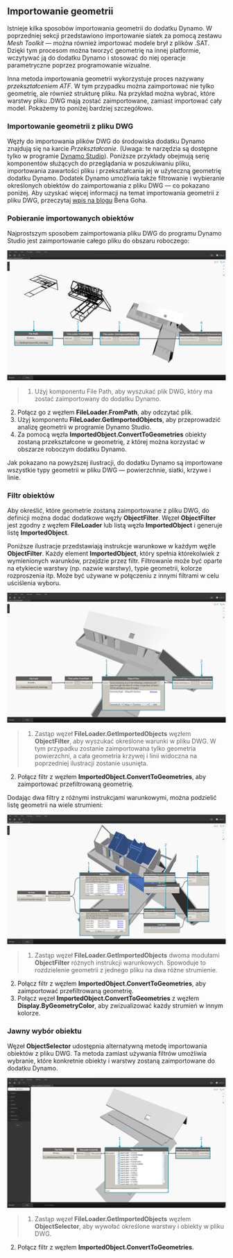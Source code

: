 

## Importowanie geometrii

Istnieje kilka sposobów importowania geometrii do dodatku Dynamo. W poprzedniej sekcji przedstawiono importowanie siatek za pomocą zestawu *Mesh Toolkit* — można również importować modele brył z plików .SAT. Dzięki tym procesom można tworzyć geometrię na innej platformie, wczytywać ją do dodatku Dynamo i stosować do niej operacje parametryczne poprzez programowanie wizualne.

Inna metoda importowania geometrii wykorzystuje proces nazywany *przekształceniem ATF*. W tym przypadku można zaimportować nie tylko geometrię, ale również strukturę pliku. Na przykład można wybrać, które warstwy pliku .DWG mają zostać zaimportowane, zamiast importować cały model. Pokażemy to poniżej bardziej szczegółowo.

### Importowanie geometrii z pliku DWG

Węzły do importowania plików DWG do środowiska dodatku Dynamo znajdują się na karcie *Przekształcanie*. (Uwaga: te narzędzia są dostępne tylko w programie [Dynamo Studio](http://www.autodesk.com/products/dynamo-studio/overview)). Poniższe przykłady obejmują serię komponentów służących do przeglądania w poszukiwaniu pliku, importowania zawartości pliku i przekształcania jej w użyteczną geometrię dodatku Dynamo. Dodatek Dynamo umożliwia także filtrowanie i wybieranie określonych obiektów do zaimportowania z pliku DWG — co pokazano poniżej. Aby uzyskać więcej informacji na temat importowania geometrii z pliku DWG, przeczytaj [wpis na blogu](http://dynamobim.org/dwg-import-in-dynamo-studio-0-9-1/) Bena Goha.

### Pobieranie importowanych obiektów

Najprostszym sposobem zaimportowania pliku DWG do programu Dynamo Studio jest zaimportowanie całego pliku do obszaru roboczego:

![GetImportedObjects](images/5-8/GetImportedObjects.jpg)

> 1. Użyj komponentu File Path, aby wyszukać plik DWG, który ma zostać zaimportowany do dodatku Dynamo.
2. Połącz go z węzłem **FileLoader.FromPath**, aby odczytać plik.
3. Użyj komponentu **FileLoader.GetImportedObjects**, aby przeprowadzić analizę geometrii w programie Dynamo Studio.
4. Za pomocą węzła **ImportedObject.ConvertToGeometries** obiekty zostaną przekształcone w geometrię, z której można korzystać w obszarze roboczym dodatku Dynamo.

Jak pokazano na powyższej ilustracji, do dodatku Dynamo są importowane wszystkie typy geometrii w pliku DWG — powierzchnie, siatki, krzywe i linie.

### Filtr obiektów

Aby określić, które geometrie zostaną zaimportowane z pliku DWG, do definicji można dodać dodatkowe węzły **ObjectFilter**. Węzeł **ObjectFilter** jest zgodny z węzłem **FileLoader** lub listą węzła **ImportedObject** i generuje listę **ImportedObject**.

Poniższe ilustracje przedstawiają instrukcje warunkowe w każdym węźle **ObjectFilter**. Każdy element **ImportedObject**, który spełnia którekolwiek z wymienionych warunków, przejdzie przez filtr. Filtrowanie może być oparte na etykiecie warstwy (np. nazwie warstwy), typie geometrii, kolorze rozproszenia itp. Może być używane w połączeniu z innymi filtrami w celu uściślenia wyboru.

![ObjectFilter1](images/5-8/ObjectFilter01.jpg)

> 1. Zastąp węzeł **FileLoader.GetImportedObjects** węzłem **ObjectFilter**, aby wyszukać określone warunki w pliku DWG. W tym przypadku zostanie zaimportowana tylko geometria powierzchni, a cała geometria krzywej i linii widoczna na poprzedniej ilustracji zostanie usunięta.
2. Połącz filtr z węzłem **ImportedObject.ConvertToGeometries**, aby zaimportować przefiltrowaną geometrię.

Dodając dwa filtry z różnymi instrukcjami warunkowymi, można podzielić listę geometrii na wiele strumieni:

![ObjectFilter2](images/5-8/ObjectFilter02.jpg)

> 1. Zastąp węzeł **FileLoader.GetImportedObjects** dwoma modułami **ObjectFilter** różnych instrukcji warunkowych. Spowoduje to rozdzielenie geometrii z jednego pliku na dwa różne strumienie.
2. Połącz filtr z węzłem **ImportedObject.ConvertToGeometries**, aby zaimportować przefiltrowaną geometrię.
3. Połącz węzeł **ImportedObject.ConvertToGeometries** z węzłem **Display.ByGeometryColor**, aby zwizualizować każdy strumień w innym kolorze.

### Jawny wybór obiektu

Węzeł **ObjectSelector** udostępnia alternatywną metodę importowania obiektów z pliku DWG. Ta metoda zamiast używania filtrów umożliwia wybranie, które konkretnie obiekty i warstwy zostaną zaimportowane do dodatku Dynamo.

![Z punktu do krzywej](images/5-8/ObjectSelector.jpg)

> 1. Zastąp węzeł **FileLoader.GetImportedObjects** węzłem **ObjectSelector**, aby wywołać określone warstwy i obiekty w pliku DWG.
2. Połącz filtr z węzłem **ImportedObject.ConvertToGeometries**.

